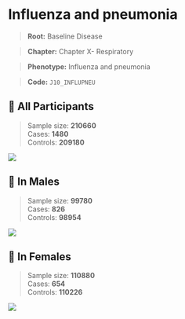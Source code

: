 # Influenza and pneumonia

> **Root:** Baseline Disease  

> **Chapter:** Chapter X- Respiratory  

> **Phenotype:** Influenza and pneumonia  

> **Code:** `J10_INFLUPNEU`

## 🧪 All Participants  
> Sample size: **210660**  
> Cases: **1480**  
> Controls: **209180**
<img src="/Disease/Figures/ALL/Baseline/J10_INFLUPNEU.png"/>
<CsvTable src="/Disease/Data/ALL/Baseline/LG_J10_INFLUPNEU.csv" label="🔍 View full results" />

## 👨 In Males  
> Sample size: **99780**  
> Cases: **826**  
> Controls: **98954**
<img src="/Disease/Figures/Male/Baseline/J10_INFLUPNEU.png"/>
<CsvTable src="/Disease/Data/Male/Baseline/LG_J10_INFLUPNEU.csv" label="🔍 View full results" />

## 👩 In Females  
> Sample size: **110880**  
> Cases: **654**  
> Controls: **110226**
<img src="/Disease/Figures/Female/Baseline/J10_INFLUPNEU.png"/>
<CsvTable src="/Disease/Data/Female/Baseline/LG_J10_INFLUPNEU.csv" label="🔍 View full results" />
